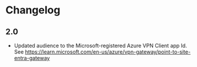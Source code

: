 # Changelog

## 2.0
* Updated audience to the Microsoft-registered Azure VPN Client app Id. See https://learn.microsoft.com/en-us/azure/vpn-gateway/point-to-site-entra-gateway
